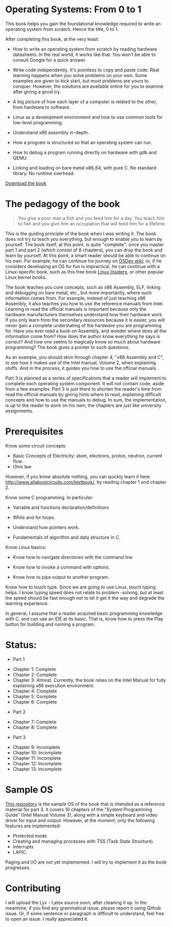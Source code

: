 Operating Systems: From 0 to 1
=============================

This book helps you gain the foundational knowledge required to write an operating system from scratch. Hence the title, 0 to 1.

After completing this book, at the very least:

- How to write an operating system from scratch by reading hardware datasheets. In the real world, it works like that. You won't be able to consult Google for a quick answer.

- Write code independently. It's pointless to copy and paste code. Real learning happens when you solve problems on your own. Some examples are given to kick start, but most problems are yours to conquer. However, the solutions are available online for you to examine after giving a good try.

- A big picture of how each layer of a computer is related to the other, from hardware to software.

- Linux as a development environment and how to use common tools for low-level programming.

- Understand x86 assembly in-depth.

- How a program is structured so that an operating system can run.

- How to debug a program running directly on hardware with gdb and QEMU.

- Linking and loading on bare metal x86_64, with pure C. No standard library. No runtime overhead.

[Download the book](https://github.com/tuhdo/os01/zipball/master)

# The pedagogy of the book

> You give a poor man a fish and you feed him for a day. You teach him to fish and you give him an occupation that will feed him for a lifetime.

This is the guiding principle of the book when I was writing it. The book does not try to teach you everything, but enough to enable you to learn by yourself. The book itself, at this point, is quite "complete": once you master part 1 and part 2 (which consist of 8 chapters), you can drop the book and learn by yourself. At this point, a smart reader should be able to continue on his own. For example, he can continue his journey on [OSDev wiki](http://wiki.osdev.org/Main_Page); or, if he considers developing an OS for fun is impractical, he can continue with a Linux-specific book, such as this free book [Linux Insiders](https://0xax.gitbooks.io/linux-insides/content/), or other popular Linux kernel books.

The book teaches you core concepts, such as x86 Assembly, ELF, linking and debugging on bare metal, etc., but more importantly, where such information comes from. For example, instead of just teaching x86 Assembly, it also teaches you how to use the reference manuals from Intel. Learning to read the official manuals is important because only the hardware manufacturers themselves understand how their hardware work. If you only learn from the secondary resources because it is easier, you will never gain a complete understating of the hardware you are programming for. Have you ever read a book on Assembly, and wonder where does all the information come from? How does the author know everything he says is correct? And how one seems to magically know so much about hardware programming? The book gives a pointer to such questions.

As an example, you should skim through chapter 4, "x86 Assembly and C", to see how it makes use of the Intel manual, Volume 2, when explaining stuffs. And in the process, it guides you how to use the official manuals.

Part 3 is planned as a series of specifications that a reader will implement to complete each operating system component. It will not contain code, aside from a few examples. Part 3 is just there to shorten the reader's time from read the official manuals by giving hints where to read, explaining difficult concepts and how to use the manuals to debug. In sum, the implementation, is up to the reader to work on his own; the chapters are just like university assignments.

# Prerequisites

Know some circuit concepts:
+ Basic Concepts of Electricity: atom, electrons, proton, neutron, current flow.
+ Ohm law

However, if you know absolute nothing, you can quickly learn it here:
http://www.allaboutcircuits.com/textbook/, by reading chapter 1 and chapter 2.

Know some C programming. In particular:

- Variable and functions declaration/definitions

- While and for loops.

- Understand how pointers work.

- Fundamentals of algorithm and data structure in C.

Know Linux basics:

- Know how to navigate directories with the command line

- Know how to invoke a command with options.

- Know how to pipe output to another program.

Know how to touch type. Since we are going to use Linux, touch typing helps. I
know typing speed does not relate to problem -solving, but at least the speed
should be fast enough not to let it get it the way and degrade the learning
experience.

In general, I assume that a reader acquired basic programming knowledge with C,
and can use an IDE at its basic. That is, know how to press the Play button for
building and running a program.

# Status:
* Part 1
- Chapter 1: Complete
- Chapter 2: Complete
- Chapter 3: Almost. Currently, the book relies on the Intel Manual for fully explaining x86 execution environment.
- Chapter 4: Complete
- Chapter 5: Complete
- Chapter 6: Complete
* Part 2
- Chapter 7: Complete
- Chapter 8: Complete
* Part 3
- Chapter 9: Incomplete
- Chapter 10: Incomplete
- Chapter 11: Incomplete
- Chapter 12: Incomplete
- Chapter 13: Incomplete

# Sample OS
[This repository](https://github.com/tuhdo/sample-os) is the sample OS of the book that is intended as a reference material for part 3. It covers 10 chapters of the "System Programming Guide" (Intel Manual Volume 3), along with a simple keyboard and video driver for input and output. However, at the moment, only the following features are implemented:

- Protected mode.
- Creating and managing processes with TSS (Task State Structure).
- Interrupts
- LAPIC.

Paging and I/O are not yet implemented. I will try to implement it as the book progresses.

# Contributing

I will upload the Lyx - Latex source soon, after cleaning it up. In the
meantime, if you find any grammatical issue, please report it using Github
issue. Or, if some sentence or paragraph is difficult to understand, feel free
to open an issue. I really appreciated it.
